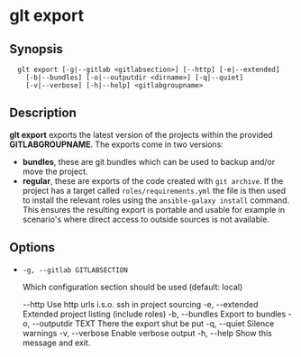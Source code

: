 # glt export

## Synopsis

```
  glt export [-g|--gitlab <gitlabsection>] [--http] [-e|--extended]
    [-b|--bundles] [-o|--outputdir <dirname>] [-q|--quiet]
    [-v|--verbose] [-h|--help] <gitlabgroupname>
```

## Description

**glt export** exports the latest version of the projects within the
provided **GITLABGROUPNAME**. The exports come in two versions:

* **bundles**, these are git bundles which can be used to backup
  and/or move the project.
* **regular**, these are exports of the code created with
  ``git archive``. If the project has a target called
  ``roles/requirements.yml`` the file is then used to install the
  relevant roles using the ``ansible-galaxy install`` command. This
  ensures the resulting export is portable and usable for example in
  scenario's where direct access to outside sources is not available.

## Options

- `-g, --gitlab GITLABSECTION`

  Which configuration section should be used (default: local)

  --http                      Use http urls i.s.o. ssh in project sourcing
  -e, --extended              Extended project listing (include roles)
  -b, --bundles               Export to bundles
  -o, --outputdir TEXT        There the export shut be put
  -q, --quiet                 Silence warnings
  -v, --verbose               Enable verbose output
  -h, --help                  Show this message and exit.
